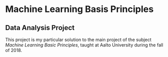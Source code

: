 # Machine Learning Basis Principles
## Data Analysis Project

This project is my particular solution to the main project of the subject *Machine Learning Basic Principles*, taught at Aalto University during the fall of 2018.
